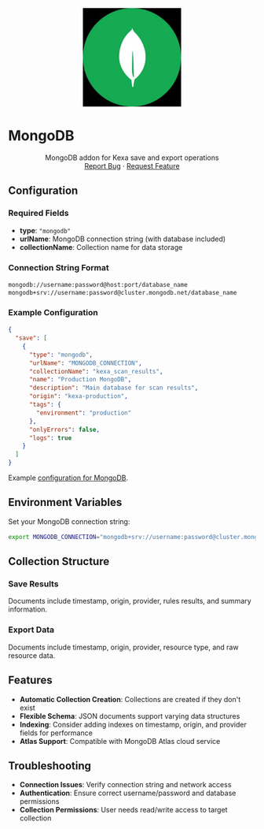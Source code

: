 <div align="center">
    <a href="https://www.kexa.io/">
        <img src="../../images/MongoDB-Logo.png" alt="Logo" width="200"/>
    </a>
</div>

# MongoDB

<div>
  <p align="center">
    MongoDB addon for Kexa save and export operations
    <br />
    <a href="https://github.com/4urcloud/Kexa/issues">Report Bug</a>
    ·
    <a href="https://github.com/4urcloud/Kexa/issues">Request Feature</a>
  </p>
</div>

## Configuration

### Required Fields

- **type**: `"mongodb"`
- **urlName**: MongoDB connection string (with database included)
- **collectionName**: Collection name for data storage

### Connection String Format

```
mongodb://username:password@host:port/database_name
mongodb+srv://username:password@cluster.mongodb.net/database_name
```

### Example Configuration

```json
{
  "save": [
    {
      "type": "mongodb",
      "urlName": "MONGODB_CONNECTION",
      "collectionName": "kexa_scan_results",
      "name": "Production MongoDB",
      "description": "Main database for scan results",
      "origin": "kexa-production",
      "tags": {
        "environment": "production"
      },
      "onlyErrors": false,
      "logs": true
    }
  ]
}
```

Example [configuration for MongoDB](../../config/demo/mongoDB.default.json).

## Environment Variables

Set your MongoDB connection string:

```bash
export MONGODB_CONNECTION="mongodb+srv://username:password@cluster.mongodb.net/kexa_database"
```

## Collection Structure

### Save Results
Documents include timestamp, origin, provider, rules results, and summary information.

### Export Data  
Documents include timestamp, origin, provider, resource type, and raw resource data.

## Features

- **Automatic Collection Creation**: Collections are created if they don't exist
- **Flexible Schema**: JSON documents support varying data structures
- **Indexing**: Consider adding indexes on timestamp, origin, and provider fields for performance
- **Atlas Support**: Compatible with MongoDB Atlas cloud service

## Troubleshooting

- **Connection Issues**: Verify connection string and network access
- **Authentication**: Ensure correct username/password and database permissions
- **Collection Permissions**: User needs read/write access to target collection